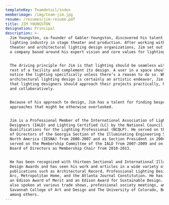 ```yaml
---
templateKey: Teamdetail/index
memberimage: /img/team-jim.jpg
resume: /resumes/jim-resume.pdf
title: JIM YOUNGSTON
designation: Principal
description: >-
  Jim Youngston, co-founder of Gabler-Youngston, discovered his talent in the
  lighting industry in stage theater and production. After working with various
  theater and architectural lighting design organizations, Jim set out to create
  a company based around his expert vision and core values for lighting design.


  The driving principle for Jim is that lighting should be seamless with the
  rest of a facility and complement its design. A user in a space shouldn’t
  notice the lighting specifically unless there’s a reason to do so. While
  architectural lighting design is certainly an artistic endeavor, Jim believes
  that lighting designers should approach their projects practically, humbly,
  and collaboratively.


  Because of his approach to design, Jim has a talent for finding bespoke
  approaches that might be otherwise overlooked.


  Jim is a Professional Member of the International Association of Lighting
  Designers (IALD) and Lighting Certified (LC) by the National Council for
  Qualifications for the Lighting Professional (NCQLP). He served on the Board
  of Directors of the Georgia Section of the Illuminating Engineering Society of
  North America (IESNA) from 2000-2007 and as Section President in 2004-2005. He
  served on the Membership Committee of the IALD from 2007-2009 and on the IALD
  Board of Directors as Membership Chair from 2010-2013.


  He has been recognized with thirteen Sectional and International Illumination
  Design Awards and has seen his work and articles in a wide variety of
  publications such as Architectural Record, Professional Lighting Design, Mondo
  Arc, Metropolitan Home, and the Atlanta Journal Constitution. He has received
  an Edison Award of Merit and an Edison Award for Sustainable Design. Jim has
  also spoken at various trade shows, professional society meetings, and at The
  Savannah College of Art and Design and The University of Colorado, Boulder,
  among others.
---
```


